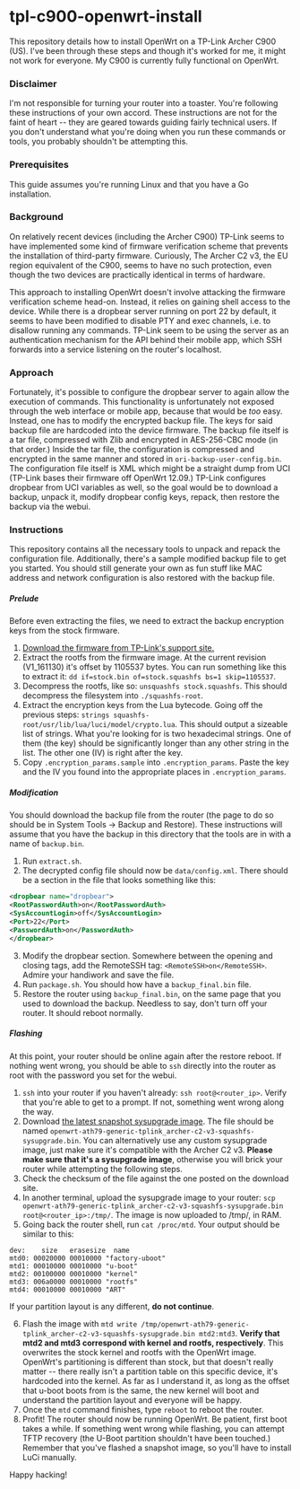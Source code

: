 tpl-c900-openwrt-install
========================

This repository details how to install OpenWrt on a TP-Link Archer C900 (US). I've been through these steps and though it's worked for me, it might not work for everyone. My C900 is currently fully functional on OpenWrt.

### Disclaimer
I'm not responsible for turning your router into a toaster. You're following these instructions of your own accord. These instructions are not for the faint of heart -- they are geared towards guiding fairly technical users. If you don't understand what you're doing when you run these commands or tools, you probably shouldn't be attempting this.

### Prerequisites
This guide assumes you're running Linux and that you have a Go installation.

### Background
On relatively recent devices (including the Archer C900) TP-Link seems to have implemented some kind of firmware verification scheme that prevents the installation of third-party firmware. Curiously, The Archer C2 v3, the EU region equivalent of the C900, seems to have no such protection, even though the two devices are practically identical in terms of hardware.

This approach to installing OpenWrt doesn't involve attacking the firmware verification scheme head-on.  Instead, it relies on gaining shell access to the device. While there is a dropbear server running on port 22 by default, it seems to have been modified to disable PTY and exec channels, i.e. to disallow running any commands. TP-Link seem to be using the server as an authentication mechanism for the API behind their mobile app, which SSH forwards into a service listening on the router's localhost.

### Approach
Fortunately, it's possible to configure the dropbear server to again allow the execution of commands. This functionality is unfortunately not exposed through the web interface or mobile app, because that would be _too_ easy. Instead, one has to modify the encrypted backup file. The keys for said backup file are hardcoded into the device firmware. The backup file itself is a tar file, compressed with Zlib and encrypted in AES-256-CBC mode (in that order.) Inside the tar file, the configuration is compressed and encrypted in the same manner and stored in `ori-backup-user-config.bin`. The configuration file itself is XML which might be a straight dump from UCI (TP-Link bases their firmware off OpenWrt 12.09.) TP-Link configures dropbear from UCI variables as well, so the goal would be to download a backup, unpack it, modify dropbear config keys, repack, then restore the backup via the webui.

### Instructions
This repository contains all the necessary tools to unpack and repack the configuration file. Additionally, there's a sample modified backup file to get you started. You should still generate your own as fun stuff like MAC address and network configuration is also restored with the backup file.

##### Prelude
Before even extracting the files, we need to extract the backup encryption keys from the stock firmware.
1. [Download the firmware from TP-Link's support site.](https://static.tp-link.com/ArcherC900%28US%29_V1_161130.zip)
2. Extract the rootfs from the firmware image. At the current revision (V1_161130) it's offset by 1105537 bytes. You can run something like this to extract it:
`dd if=stock.bin of=stock.squashfs bs=1 skip=1105537`.
3. Decompress the rootfs, like so:
`unsquashfs stock.squashfs`.
This should decompress the filesystem into `./squashfs-root`.
4. Extract the encryption keys from the Lua bytecode. Going off the previous steps:
`strings squashfs-root/usr/lib/lua/luci/model/crypto.lua`. This should output a sizeable list of strings. What you're looking for is two hexadecimal strings. One of them (the key) should be significantly longer than any other string in the list. The other one (IV) is right after the key.
5. Copy `.encryption_params.sample` into `.encryption_params`. Paste the key and the IV you found into the appropriate places in `.encryption_params`.

##### Modification
You should download the backup file from the router (the page to do so should be in System Tools -> Backup and Restore). These instructions will assume that you have the backup in this directory that the tools are in with a name of `backup.bin`.
1. Run `extract.sh`.
2. The decrypted config file should now be `data/config.xml`. There should be a section in the file that looks something like this:
```xml
<dropbear name="dropbear">
<RootPasswordAuth>on</RootPasswordAuth>
<SysAccountLogin>off</SysAccountLogin>
<Port>22</Port>
<PasswordAuth>on</PasswordAuth>
</dropbear>
```
3. Modify the dropbear section. Somewhere between the opening and closing tags, add the RemoteSSH tag: `<RemoteSSH>on</RemoteSSH>`. Admire your handiwork and save the file.
4. Run `package.sh`. You should how have a `backup_final.bin` file.
5. Restore the router using `backup_final.bin`, on the same page that you used to download the backup. Needless to say, don't turn off your router. It should reboot normally.

##### Flashing
At this point, your router should be online again after the restore reboot. If nothing went wrong, you should be able to `ssh` directly into the router as root with the password you set for the webui.
1. `ssh` into your router if you haven't already:
`ssh root@<router_ip>`. Verify that you're able to get to a prompt. If not, something went wrong along the way.
2. Download [the latest snapshot sysupgrade image](https://downloads.openwrt.org/snapshots/targets/ath79/generic/). The file should be named `openwrt-ath79-generic-tplink_archer-c2-v3-squashfs-sysupgrade.bin`. You can alternatively use any custom sysupgrade image, just make sure it's compatible with the Archer C2 v3. **Please make sure that it's a sysupgrade image**, otherwise you will brick your router while attempting the following steps.
3. Check the checksum of the file against the one posted on the download site.
4. In another terminal, upload the sysupgrade image to your router: `scp openwrt-ath79-generic-tplink_archer-c2-v3-squashfs-sysupgrade.bin root@<router_ip>:/tmp/`. The image is now uploaded to /tmp/, in RAM.
5. Going back the router shell, run `cat /proc/mtd`. Your output should be similar to this:
```
dev:    size   erasesize  name
mtd0: 00020000 00010000 "factory-uboot"
mtd1: 00010000 00010000 "u-boot"
mtd2: 00100000 00010000 "kernel"
mtd3: 006a0000 00010000 "rootfs"
mtd4: 00010000 00010000 "ART"
```
If your partition layout is any different, **do not continue**.

6. Flash the image with `mtd write /tmp/openwrt-ath79-generic-tplink_archer-c2-v3-squashfs-sysupgrade.bin mtd2:mtd3`. **Verify that mtd2 and mtd3 correspond with kernel and rootfs, respectively**. This overwrites the stock kernel and rootfs with the OpenWrt image. OpenWrt's partitioning is different than stock, but that doesn't really matter -- there really isn't a partition table on this specific device, it's hardcoded into the kernel. As far as I understand it, as long as the offset that u-boot boots from is the same, the new kernel will boot and understand the partition layout and everyone will be happy.
7. Once the `mtd` command finishes, type `reboot` to reboot the router.
8. Profit! The router should now be running OpenWrt. Be patient, first boot takes a while. If something went wrong while flashing, you can attempt TFTP recovery (the U-Boot partition shouldn't have been touched.) Remember that you've flashed a snapshot image, so you'll have to install LuCi manually.

Happy hacking!
